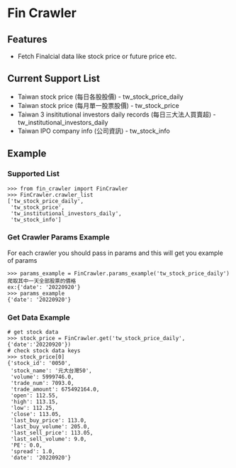 # Fin Crawler


## Features
- Fetch Finalcial data like stock price or future price etc.

## Current Support List
- Taiwan stock price (每日各股股價) - tw_stock_price_daily
- Taiwan stock price (每月單一股票股價) - tw_stock_price
- Taiwan 3 insititutional investors daily records (每日三大法人買賣超) - tw_institutional_investors_daily
- Taiwan IPO company info (公司資訊) - tw_stock_info
## Example

### Supported List
```
>>> from fin_crawler import FinCrawler
>>> FinCrawler.crawler_list
['tw_stock_price_daily',
 'tw_stock_price',
 'tw_institutional_investors_daily',
 'tw_stock_info']
```

### Get Crawler Params Example
For each crawler you should pass in params and this will get you example of params
```
>>> params_example = FinCrawler.params_example('tw_stock_price_daily')
爬取其中一天全部股票的價格
ex:{'date': '20220920'}
>>> params_example
{'date': '20220920'}
```

### Get Data Example
```
# get stock data
>>> stock_price = FinCrawler.get('tw_stock_price_daily',{'date':'20220920'})
# check stock data keys
>>> stock_price[0]
{'stock_id': '0050',
 'stock_name': '元大台灣50',
 'volume': 5999746.0,
 'trade_num': 7093.0,
 'trade_amount': 675492164.0,
 'open': 112.55,
 'high': 113.15,
 'low': 112.25,
 'close': 113.05,
 'last_buy_price': 113.0,
 'last_buy_volume': 205.0,
 'last_sell_price': 113.05,
 'last_sell_volume': 9.0,
 'PE': 0.0,
 'spread': 1.0,
 'date': '20220920'}
```